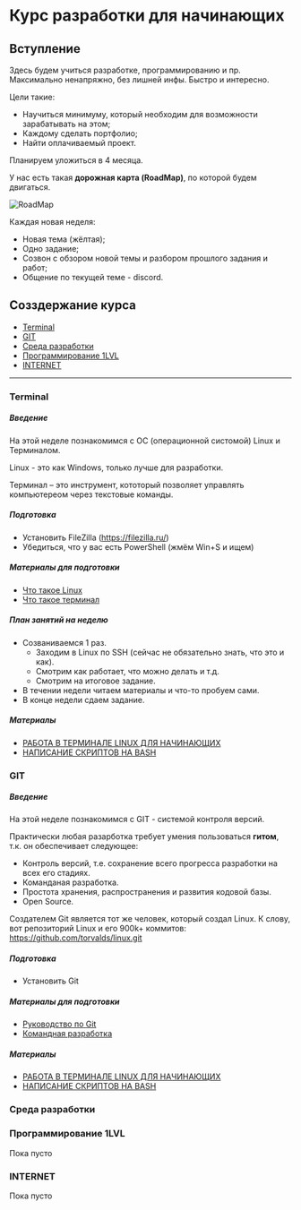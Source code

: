 # Курс разработки для начинающих


Вступление
------------
Здесь будем учиться разработке, программированию и пр. Максимально ненапряжно, без лишней инфы. Быстро и интересно.

Цели такие: 
- Научиться минимуму, который необходим для возможности зарабатывать на этом;
- Каждому сделать портфолио;
- Найти оплачиваемый проект. 

Планируем уложиться в 4 месяца.

У нас есть такая **дорожная карта (RoadMap)**, по которой будем двигаться.

![RoadMap](https://github.com/dimitori/begginer_dev_course/blob/master/img/roadmaps/main_roadmap.png?raw=true)

Каждая новая неделя: 
- Новая тема (жёлтая);
- Одно задание;
- Созвон с обзором новой  темы и разбором прошлого задания и работ;
- Общение по  текущей теме - discord.

Созздержание курса
-----------------

- [Terminal](#terminal)
- [GIT](#git)
- [Среда разработки](#среда-разработки)
- [Программирование 1LVL](#программирование-1lvl)
- [INTERNET](#internet)

-------

### Terminal

##### Введение

На этой неделе познакомимся с ОС (операционной систомой) Linux и Терминалом. 

Linux - это как Windows, только лучше для разработки.

Терминал – это инструмент, кототорый позволяет управлять компьютереом через текстовые команды.

##### Подготовка
- Установить FileZilla (https://filezilla.ru/)
- Убедиться, что у вас есть PowerShell (жмём Win+S и ищем)

##### Материалы для подготовки
- [Что такое Linux](https://zen.yandex.ru/media/id/5d2ef4cabc228f00aec37456/chto-takoe-linux-i-pochemu-my-rekomenduem-ego-ispolzovat-5e2009eba3f6e400b5c402f9?utm_source=serp)
- [Что такое терминал](https://samoedd.com/soft/terminal-unix)


##### План занятий на неделю
- Созваниваемся 1 раз.
  - Заходим в Linux по SSH (сейчас не обязательно знать, что это и как).
  - Смотрим как работает, что можно делать и т.д.
  - Смотрим на итоговое задание.
- В течении недели читаем материалы и что-то пробуем сами.
- В конце недели сдаем задание.


##### Материалы
- [РАБОТА В ТЕРМИНАЛЕ LINUX ДЛЯ НАЧИНАЮЩИХ](https://losst.ru/rabota-v-terminale-linux-dlya-nachinayushhih)
- [НАПИСАНИЕ СКРИПТОВ НА BASH](https://losst.ru/napisanie-skriptov-na-bash)



### GIT

##### Введение

На этой неделе познакомимся с GIT - системой контроля версий. 

Практически любая разарботка требует умения пользоваться **гитом**, т.к. он обеспечивает следующее:

- Контроль версий, т.е. сохранение всего прогресса разработки на всех его стадиях.
- Команданая разработка.
- Простота хранения, распространения и развития кодовой базы. 
- Open Source.

Создателем Git является тот же человек, который создал Linux. К слову, вот репозиторий Linux и его 900k+ коммитов:
https://github.com/torvalds/linux.git


##### Подготовка
- Установить Git

##### Материалы для подготовки
- [Руководство по Git](https://habr.com/ru/company/mailru/blog/493816/)
- [Командная разработка](https://habr.com/ru/post/440816/)

##### Материалы
- [РАБОТА В ТЕРМИНАЛЕ LINUX ДЛЯ НАЧИНАЮЩИХ](https://losst.ru/rabota-v-terminale-linux-dlya-nachinayushhih)
- [НАПИСАНИЕ СКРИПТОВ НА BASH](https://losst.ru/napisanie-skriptov-na-bash)


### Среда разработки



### Программирование 1LVL

Пока пусто


### INTERNET

Пока пусто


